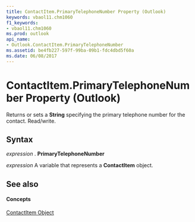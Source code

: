 ```yaml
---
title: ContactItem.PrimaryTelephoneNumber Property (Outlook)
keywords: vbaol11.chm1060
f1_keywords:
- vbaol11.chm1060
ms.prod: outlook
api_name:
- Outlook.ContactItem.PrimaryTelephoneNumber
ms.assetid: be4fb227-597f-99ba-09b1-fdc4dbd5f60a
ms.date: 06/08/2017
---
```



# ContactItem.PrimaryTelephoneNumber Property (Outlook)

Returns or sets a  **String** specifying the primary telephone number for the contact. Read/write.


## Syntax

 _expression_ . **PrimaryTelephoneNumber**

 _expression_ A variable that represents a **ContactItem** object.


## See also


#### Concepts


[ContactItem Object](contactitem-object-outlook.md)

